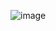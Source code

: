![image](https://github.com/alexsavoie/vision_project/assets/74311943/8e8f5729-e438-4b86-a023-59fa6ea6c365)
